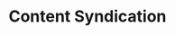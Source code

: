 ---
# This topic lives at
# https://digital.gov/topics/content-syndication

# Topic Title
title: "Content Syndication"

# description — keep it short and clear
summary: ""

# Weight
weight: 1

# For more information on managing topics,
# see https://github.com/GSA/digitalgov.gov/wiki/topics
---